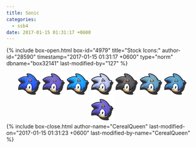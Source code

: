 ```yaml
---
title: Sonic
categories:
  - ssb4
date: 2017-01-15 01:31:17 +0600
---
```

{% include box-open.html box-id="4979" title="Stock Icons:" author-id="28590" timestamp="2017-01-15 01:31:17 +0600" type="norm" dbname="box32141" last-modified-by="127" %}
<center><img src="Stock_1.png" /><img src="Stock_2.png" /><img src="Stock_3.png" /><img src="Stock_4.png" /><img src="Stock_5.png" /><img src="Stock_6.png" /><img src="Stock_7.png" /><img src="Stock_8.png" /></center>
{% include box-close.html author-name="CerealQueen" last-modified-on="2017-01-15 01:31:23 +0600" last-modified-by-name="CerealQueen" %}
